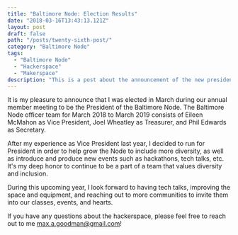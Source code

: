 ```yaml
---
title: "Baltimore Node: Election Results"
date: "2018-03-16T13:43:13.121Z"
layout: post
draft: false
path: "/posts/twenty-sixth-post/"
category: "Baltimore Node"
tags:
  - "Baltimore Node"
  - "Hackerspace"
  - "Makerspace"
description: "This is a post about the announcement of the new president for the Baltimore Node."
---
```


It is my pleasure to announce that I was elected in March during our annual member meeting to be the President of the Baltimore Node. The Baltimore Node officer team for March 2018 to March 2019 consists of Eileen McMahon as Vice President, Joel Wheatley as Treasurer, and Phil Edwards as Secretary.

After my experience as Vice President last year, I decided to run for President in order to help grow the Node to include more diversity, as well as introduce and produce new events such as hackathons, tech talks, etc. It's my deep honor to continue to be a part of a team that values diversity and inclusion.

During this upcoming year, I look forward to having tech talks, improving the space and equipment, and reaching out to more communities to invite them into our classes, events, and hearts.

If you have any questions about the hackerspace, please feel free to reach out to me <a href="mailto:max.a.goodman@gmail.com">max.a.goodman@gmail.com</a>!
